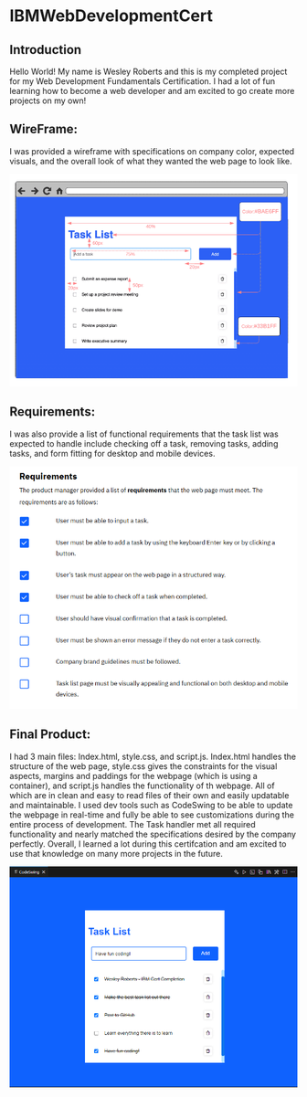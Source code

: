# IBMWebDevelopmentCert

## Introduction

Hello World! My name is Wesley Roberts and this is my completed project for my Web Development Fundamentals Certification. I had a lot of fun learning how to become a web developer and am excited to go create more projects on my own!

## WireFrame:

I was provided a wireframe with specifications on company color, expected visuals, and the overall look of what they wanted the web page to look like.

![WireFrame](task-list/Pictures/WireFrameTaskList.png)

## Requirements:

I was also provide a list of functional requirements that the task list was expected to handle include checking off a task, removing tasks, adding tasks, and form fitting for desktop and mobile devices.

![WireFrame](task-list/Pictures/TaskListRequirements.png)

## Final Product:

I had 3 main files: Index.html, style.css, and script.js. Index.html handles the structure of the web page, style.css gives the constraints for the visual aspects, margins and paddings for the webpage (which is using a container), and script.js handles the functionality of th webpage. All of which are in clean and easy to read files of their own and easily updatable and maintainable. I used dev tools such as CodeSwing to be able to update the webpage in real-time and fully be able to see customizations during the entire process of development. The Task handler met all required functionality and nearly matched the specifications desired by the company perfectly. Overall, I learned a lot during this certifcation and am excited to use that knowledge on many more projects in the future. 

![WireFrame](task-list/Pictures/CodeSwingDisplayFinalProduct.png)
